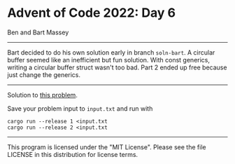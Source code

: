 # Advent of Code 2022: Day 6
Ben and Bart Massey

---

Bart decided to do his own solution early in branch
`soln-bart`. A circular buffer seemed like an inefficient
but fun solution. With const generics, writing a circular
buffer struct wasn't too bad.  Part 2 ended up free because
just change the generics.

---

Solution to [this problem](https://adventofcode.com/2022/day/6).

Save your problem input to `input.txt` and run with

    cargo run --release 1 <input.txt
    cargo run --release 2 <input.txt

---

This program is licensed under the "MIT License".
Please see the file LICENSE in this distribution
for license terms.
